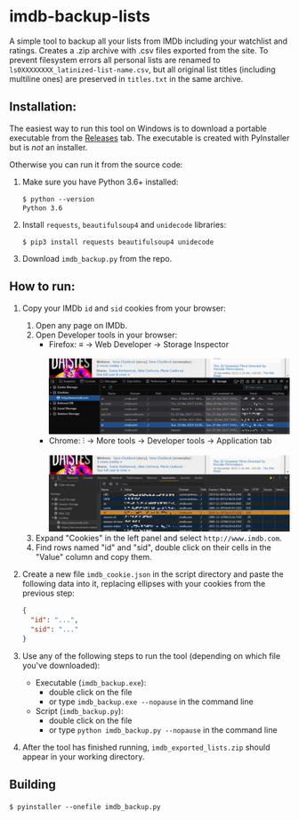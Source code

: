 # imdb-backup-lists

A simple tool to backup all your lists from IMDb including your watchlist and ratings. Creates a .zip archive with .csv files exported from the site. To prevent filesystem errors all personal lists are renamed to `ls0XXXXXXXX_latinized-list-name.csv`, but all original list titles (including multiline ones) are preserved in `titles.txt` in the same archive.

## Installation:

The easiest way to run this tool on Windows is to download a portable executable from the [Releases](https://github.com/monk-time/imdb-backup-lists/releases) tab. The executable is created with PyInstaller but is *not* an installer. 

Otherwise you can run it from the source code:

1. Make sure you have Python 3.6+ installed:

   ```console
   $ python --version
   Python 3.6
   ```

2. Install `requests`, `beautifulsoup4` and `unidecode` libraries:

   ```console
   $ pip3 install requests beautifulsoup4 unidecode
   ```

3. Download `imdb_backup.py` from the repo.
   
## How to run:

1. Copy your IMDb `id` and `sid` cookies from your browser:
   1. Open any page on IMDb.
   2. Open Developer tools in your browser:
      - Firefox: ≡ → Web Developer → Storage Inspector<br><br>
        ![Firefox](images/firefox.png)
      - Chrome: ⫶ → More tools → Developer tools → Application tab<br><br>
        ![Chrome](images/chrome.png)
   3. Expand "Cookies" in the left panel and select `http://www.imdb.com`.
   4. Find rows named "id" and "sid", double click on their cells in the "Value" column and copy them.  
   
2. Create a new file `imdb_cookie.json` in the script directory and paste the following data into it, replacing ellipses with your cookies from the previous step:
   ```json
   {
     "id": "...",
     "sid": "..."
   }
   ``` 

3. Use any of the following steps to run the tool (depending on which file you've downloaded):
   - Executable (`imdb_backup.exe`):
     - double click on the file
     - or type `imdb_backup.exe --nopause` in the command line
   - Script (`imdb_backup.py`):
     - double click on the file 
     - or type `python imdb_backup.py --nopause` in the command line

4. After the tool has finished running, `imdb_exported_lists.zip` should appear in your working directory.

## Building

`$ pyinstaller --onefile imdb_backup.py`

